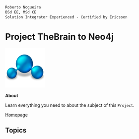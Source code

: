 ```
Roberto Nogueira  
BSd EE, MSd CE
Solution Integrator Experienced - Certified by Ericsson
```
# Project TheBrain to Neo4j

![project image](images/project.png)

**About**

Learn everything you need to about the subject of this `Project`.

[Homepage](https://project.com)

## Topics
```
```
